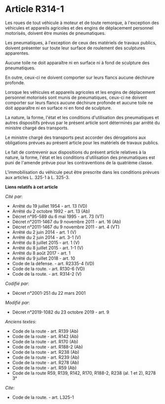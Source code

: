 # Article R314-1

Les roues de tout véhicule à moteur et de toute remorque, à l'exception des véhicules et appareils agricoles et des engins de
déplacement personnel motorisés, doivent être munies de pneumatiques.

Les pneumatiques, à l'exception de ceux des matériels de travaux publics, doivent présenter sur toute leur surface de
roulement des sculptures apparentes.

Aucune toile ne doit apparaître ni en surface ni à fond de sculpture des pneumatiques.

En outre, ceux-ci ne doivent comporter sur leurs flancs aucune déchirure profonde.

Lorsque les véhicules et appareils agricoles et les engins de déplacement personnel motorisés sont munis de pneumatiques,
ceux-ci ne doivent comporter sur leurs flancs aucune déchirure profonde et aucune toile ne doit apparaître ni en surface ni
en fond de sculpture.

La nature, la forme, l'état et les conditions d'utilisation des pneumatiques et autres dispositifs prévus par le présent
article sont déterminés par arrêté du ministre chargé des transports.

Le ministre chargé des transports peut accorder des dérogations aux obligations prévues au présent article pour les matériels
de travaux publics.

Le fait de contrevenir aux dispositions du présent article relatives à la nature, la forme, l'état et les conditions
d'utilisation des pneumatiques est puni de l'amende prévue pour les contraventions de la quatrième classe.

L'immobilisation du véhicule peut être prescrite dans les conditions prévues aux articles L. 325-1 à L. 325-3.

**Liens relatifs à cet article**

_Cité par_:

  - Arrêté du 19 juillet 1954 - art. 13 (VD)
  - Arrêté du 2 octobre 1992 - art. 13 (Ab)
  - Décret n°95-589 du 6 mai 1995 - art. 73 (VT)
  - Décret n°2011-1467 du 9 novembre 2011 - art. 16 (Ab)
  - Décret n°2011-1467 du 9 novembre 2011 - art. 4 (VT)
  - Arrêté du 2 juin 2014 - art. 1 (V)
  - Arrêté du 2 juin 2014 - art. 3-1 (V)
  - Arrêté du 8 juillet 2015 - art. 1 (V)
  - Arrêté du 8 juillet 2015 - art. 1-1 (V)
  - Arrêté du 8 août 2017 - art. 1
  - Arrêté du 9 juillet 2018 - art. 10
  - Code de la défense. - art. R2335-4 (VD)
  - Code de la route. - art. R130-6 (VD)
  - Code de la route. - art. R314-2 (V)

_Codifié par_:

  - Décret n°2001-251 du 22 mars 2001

_Modifié par_:

  - Décret n°2019-1082 du 23 octobre 2019 - art. 9

_Anciens textes_:

  - Code de la route - art. R139 (Ab)
  - Code de la route - art. R142 (Ab)
  - Code de la route - art. R170 (Ab)
  - Code de la route - art. R188-2 (Ab)
  - Code de la route - art. R238 (Ab)
  - Code de la route - art. R239 (Ab)
  - Code de la route - art. R278 (Ab)
  - Code de la route - art. R59 (Ab)
  - Code de la route R59, R139, R142, R170, R188-2, R238 (al. 1 et 2), R278 3°

_Cite_:

  - Code de la route. - art. L325-1
